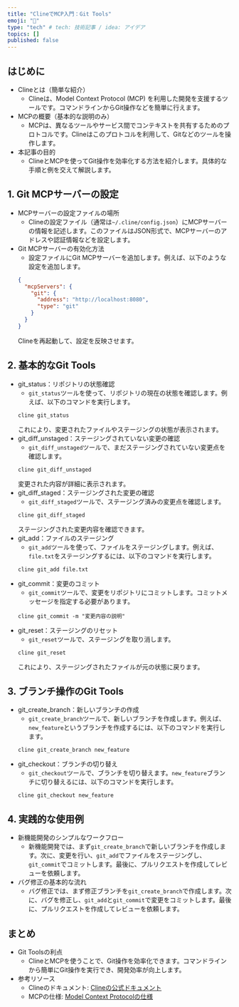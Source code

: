 ```yaml
---
title: "ClineでMCP入門：Git Tools"
emoji: "🤖"
type: "tech" # tech: 技術記事 / idea: アイデア
topics: []
published: false
---
```


## はじめに
- Clineとは（簡単な紹介）
  - Clineは、Model Context Protocol (MCP) を利用した開発を支援するツールです。コマンドラインからGit操作などを簡単に行えます。
- MCPの概要（基本的な説明のみ）
  - MCPは、異なるツールやサービス間でコンテキストを共有するためのプロトコルです。Clineはこのプロトコルを利用して、Gitなどのツールを操作します。
- 本記事の目的
  - ClineとMCPを使ってGit操作を効率化する方法を紹介します。具体的な手順と例を交えて解説します。

## 1. Git MCPサーバーの設定
- MCPサーバーの設定ファイルの場所
  - Clineの設定ファイル（通常は`~/.cline/config.json`）にMCPサーバーの情報を記述します。このファイルはJSON形式で、MCPサーバーのアドレスや認証情報などを設定します。
- Git MCPサーバーの有効化方法
  - 設定ファイルにGit MCPサーバーを追加します。例えば、以下のような設定を追加します。
  ```json
  {
    "mcpServers": {
      "git": {
        "address": "http://localhost:8080",
        "type": "git"
      }
    }
  }
  ```
  Clineを再起動して、設定を反映させます。

## 2. 基本的なGit Tools
- git_status：リポジトリの状態確認
  - `git_status`ツールを使って、リポジトリの現在の状態を確認します。例えば、以下のコマンドを実行します。
  ```
  cline git_status
  ```
  これにより、変更されたファイルやステージングの状態が表示されます。
- git_diff_unstaged：ステージングされていない変更の確認
  - `git_diff_unstaged`ツールで、まだステージングされていない変更点を確認します。
  ```
  cline git_diff_unstaged
  ```
  変更された内容が詳細に表示されます。
- git_diff_staged：ステージングされた変更の確認
  - `git_diff_staged`ツールで、ステージング済みの変更点を確認します。
  ```
  cline git_diff_staged
  ```
  ステージングされた変更内容を確認できます。
- git_add：ファイルのステージング
  - `git_add`ツールを使って、ファイルをステージングします。例えば、`file.txt`をステージングするには、以下のコマンドを実行します。
  ```
  cline git_add file.txt
  ```
- git_commit：変更のコミット
  - `git_commit`ツールで、変更をリポジトリにコミットします。コミットメッセージを指定する必要があります。
  ```
  cline git_commit -m "変更内容の説明"
  ```
- git_reset：ステージングのリセット
  - `git_reset`ツールで、ステージングを取り消します。
  ```
  cline git_reset
  ```
  これにより、ステージングされたファイルが元の状態に戻ります。

## 3. ブランチ操作のGit Tools
- git_create_branch：新しいブランチの作成
  - `git_create_branch`ツールで、新しいブランチを作成します。例えば、`new_feature`というブランチを作成するには、以下のコマンドを実行します。
  ```
  cline git_create_branch new_feature
  ```
- git_checkout：ブランチの切り替え
  - `git_checkout`ツールで、ブランチを切り替えます。`new_feature`ブランチに切り替えるには、以下のコマンドを実行します。
  ```
  cline git_checkout new_feature
  ```

## 4. 実践的な使用例
- 新機能開発のシンプルなワークフロー
  - 新機能開発では、まず`git_create_branch`で新しいブランチを作成します。次に、変更を行い、`git_add`でファイルをステージングし、`git_commit`でコミットします。最後に、プルリクエストを作成してレビューを依頼します。
- バグ修正の基本的な流れ
  - バグ修正では、まず修正ブランチを`git_create_branch`で作成します。次に、バグを修正し、`git_add`と`git_commit`で変更をコミットします。最後に、プルリクエストを作成してレビューを依頼します。

## まとめ
- Git Toolsの利点
  - ClineとMCPを使うことで、Git操作を効率化できます。コマンドラインから簡単にGit操作を実行でき、開発効率が向上します。
- 参考リソース
  - Clineのドキュメント: [Clineの公式ドキュメント](https://example.com/cline-docs)
  - MCPの仕様: [Model Context Protocolの仕様](https://example.com/mcp-spec)
